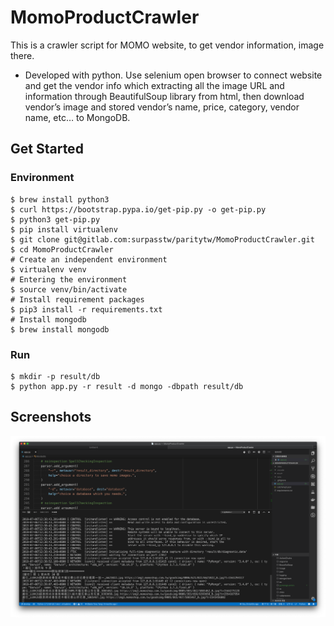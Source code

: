 # MomoProductCrawler

This is a crawler script for MOMO website, to get vendor information, image there. 
* Developed with python. Use selenium open browser to connect website and get the vendor info which extracting all the image URL and information through BeautifulSoup library from html, then download vendor’s image and stored vendor’s name, price, category, vendor name, etc… to MongoDB.

## Get Started

### Environment

```
$ brew install python3
$ curl https://bootstrap.pypa.io/get-pip.py -o get-pip.py
$ python3 get-pip.py
$ pip install virtualenv
$ git clone git@gitlab.com:surpasstw/paritytw/MomoProductCrawler.git
$ cd MomoProductCrawler
# Create an independent environment
$ virtualenv venv
# Entering the environment
$ source venv/bin/activate
# Install requirement packages
$ pip3 install -r requirements.txt
# Install mongodb
$ brew install mongodb
```

### Run

```
$ mkdir -p result/db
$ python app.py -r result -d mongo -dbpath result/db
```

## Screenshots

<img src="screenshots/run.png" />